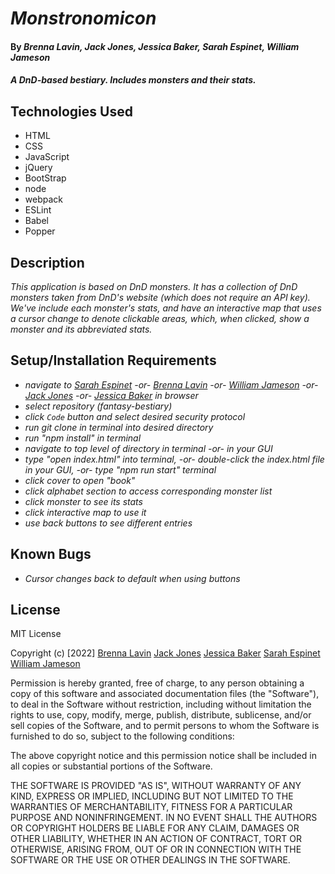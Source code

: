 # _Monstronomicon_

#### By _**Brenna Lavin, Jack Jones, Jessica Baker, Sarah Espinet, William Jameson**_

#### _A DnD-based bestiary. Includes monsters and their stats._

## Technologies Used

* HTML
* CSS
* JavaScript
* jQuery
* BootStrap
* node
* webpack
* ESLint
* Babel
* Popper

## Description

_This application is based on DnD monsters. It has a collection of DnD monsters taken from DnD's website (which does not require an API key). We've include each monster's stats, and have an interactive map that uses a cursor change to denote clickable areas, which, when clicked, show a monster and its abbreviated stats._

## Setup/Installation Requirements

* _navigate to [Sarah Espinet](https://github.com/S-Espinet) -or- [Brenna Lavin](https://github.com/lavinbrenna) -or- [William Jameson](https://github.com/wcjameson) -or- [Jack Jones](https://github.com/JackJones4) -or- [Jessica Baker](https://github.com/jessb-epicodus) in browser_
* _select repository (fantasy-bestiary)_
* _click `Code` button and select desired security protocol_
* _run git clone in terminal into desired directory_
* _run "npm install" in terminal_
* _navigate to top level of directory in terminal -or- in your GUI_
* _type "open index.html" into terminal, -or- double-click the index.html file in your GUI, -or- type "npm run start" terminal_
* _click cover to open "book"_
* _click alphabet section to access corresponding monster list_
* _click monster to see its stats_
* _click interactive map to use it_
* _use back buttons to see different entries_

## Known Bugs

* _Cursor changes back to default when using buttons_

## License

MIT License

Copyright (c) [2022] [Brenna Lavin](https://github.com/lavinbrenna) [Jack Jones](https://github.com/JackJones4) [Jessica Baker](https://github.com/jessb-epicodus) [Sarah Espinet](https://github.com/S-Espinet) [William Jameson](https://github.com/wcjameson)

Permission is hereby granted, free of charge, to any person obtaining a copy
of this software and associated documentation files (the "Software"), to deal
in the Software without restriction, including without limitation the rights
to use, copy, modify, merge, publish, distribute, sublicense, and/or sell
copies of the Software, and to permit persons to whom the Software is
furnished to do so, subject to the following conditions:

The above copyright notice and this permission notice shall be included in all
copies or substantial portions of the Software.

THE SOFTWARE IS PROVIDED "AS IS", WITHOUT WARRANTY OF ANY KIND, EXPRESS OR
IMPLIED, INCLUDING BUT NOT LIMITED TO THE WARRANTIES OF MERCHANTABILITY,
FITNESS FOR A PARTICULAR PURPOSE AND NONINFRINGEMENT. IN NO EVENT SHALL THE
AUTHORS OR COPYRIGHT HOLDERS BE LIABLE FOR ANY CLAIM, DAMAGES OR OTHER
LIABILITY, WHETHER IN AN ACTION OF CONTRACT, TORT OR OTHERWISE, ARISING FROM,
OUT OF OR IN CONNECTION WITH THE SOFTWARE OR THE USE OR OTHER DEALINGS IN THE
SOFTWARE.
